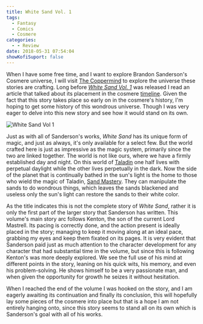 ```yaml
---
title: White Sand Vol. 1
tags:
  - Fantasy
  - Comics
  - Cosmere
categories:
  - - Review
date: 2018-05-31 07:54:04
showKofiSuport: false
---
```


When I have some free time, and I want to explore Brandon Sanderson's Cosmere universe, I will visit [The Coppermind](https://coppermind.net/wiki/Coppermind:Welcome) to explore the universe these stories are crafting.  Long before [_White Sand Vol. 1_](https://www.amazon.com/gp/product/B01E62OKF8/ref=as_li_tl?ie=UTF8&camp=1789&creative=9325&creativeASIN=B01E62OKF8&linkCode=as2&tag=mysite009e-20&linkId=116465499e17674cee58bb7e23f51715) was released I read an article that talked about its placement in the cosmere [timeline](https://coppermind.net/wiki/Cosmere#Chronological_Order).  Given the fact that this story takes place so early on in the cosmere's history, I'm hoping to get some history of this wondrous universe.  Though I was very eager to delve into this new story and see how it would stand on its own.<!-- more --><div class="embedded-image-left">![White Sand Vol 1](./white-sand-vol1.jpg)</div>

Just as with all of Sanderson's works, _White Sand_ has its unique form of magic, and just as always, it's only available for a select few.  But the world crafted here is just as impressive as the magic system, primarily since the two are linked together.  The world is not like ours, where we have a firmly established day and night.  On this world of [Taladin](https://coppermind.net/wiki/Taldain) one half lives with perpetual daylight while the other lives perpetually in the dark.  Now the side of the planet that is continually bathed in the sun's light is the home to those who wield the magic of Taladin, [Sand Mastery](https://coppermind.net/wiki/Sand_mastery).  They can manipulate the sands to do wondrous things, which leaves the sands blackened and useless only the sun's light can restore the sands to their white color.

As the title indicates this is not the complete story of _White Sand_, rather it is only the first part of the larger story that Sanderson has written.  This volume's main story arc follows Kenton, the son of the current Lord Mastrell.  Its pacing is correctly done, and the action present is ideally placed in the story; managing to keep it moving along at an ideal pace, grabbing my eyes and keep them fixated on its pages.  It is very evident that Sanderson paid just as much attention to the character development for any character that had substantial time in the volume, but since this is following Kenton's was more deeply explored.  We see the full use of his mind at different points in the story, leaning on his quick wits, his memory, and even his problem-solving.  He shows himself to be a very passionate man, and when given the opportunity for growth he seizes it without hesitation.

When I reached the end of the volume I was hooked on the story, and I am eagerly awaiting its continuation and finally its conclusion, this will hopefully lay some pieces of the cosmere into place but that is a hope I am not entirely hanging onto, since this story seems to stand all on its own which is Sanderson's goal with all of his works.  